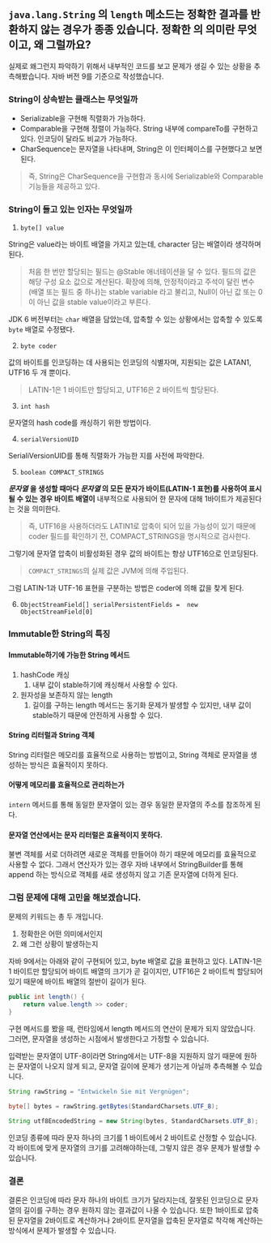 ## `java.lang.String` 의 `length` 메소드는 **정확한** 결과를 반환하지 않는 경우가 종종 있습니다. **정확한** 의 의미란 무엇이고, 왜 그럴까요?

실제로 왜그런지 파악하기 위해서 내부적인 코드를 보고 문제가 생길 수 있는 상황을 추측해봤습니다. 자바 버전 9를 기준으로 작성했습니다.

### String이 상속받는 클래스는 무엇일까

- Serializable을 구현해 직렬화가 가능하다.
- Comparable을 구현해 정렬이 가능하다. String 내부에 compareTo를 구현하고 있다. 인코딩이 달라도 비교가 가능하다.
- CharSequence는 문자열을 나타내며, String은 이 인터페이스를 구현했다고 보면된다. 

> 즉, String은 CharSequence을 구현함과 동시에 Serializable와 Comparable 기능들을 제공하고 있다.

### String이 들고 있는 인자는 무엇일까

1. `byte[] value`

String은 value라는 바이트 배열을 가지고 있는데, character 담는 배열이라 생각하며 된다.

> 처음 한 번만 할당되는 필드는 @Stable 애너테이션을 달 수 있다. 필드의 값은 해당 구성 요소 값으로 계산된다. 확장에 의해, 안정적이라고 주석이 달린 변수(배열 또는 필드 중 하나)는 stable variable 라고 불리고, Null이 아닌 값 또는 0이 아닌 값을 stable value이라고 부른다.

JDK 6 버전부터는 `char` 배열을 담았는데, 압축할 수 있는 상황에서는 압축할 수 있도록 `byte` 배열로 수정됐다.

2. `byte coder`

값의 바이트를 인코딩하는 데 사용되는 인코딩의 식별자며, 지원되는 값은 LATAN1, UTF16 두 개 뿐이다.

> LATIN-1은 1 바이트만 할당되고, UTF16은 2 바이트씩 할당된다.

3. `int hash`

문자열의 hash code를 캐싱하기 위한 방법이다.

4. `serialVersionUID`

SerialiVersionUID를 통해 직렬화가 가능한 지를 사전에 파악한다.

5. `boolean COMPACT_STRINGS`

**_문자열_** **을 생성할 때마다 _문자열_ 의 모든 문자가 바이트(LATIN-1 표현)를 사용하여 표시될 수 있는 경우 바이트 배열이** 내부적으로 사용되어 한 문자에 대해 1바이트가 제공된다는 것을 의미한다.

> 즉, UTF16을 사용하더라도 LATIN1로 압축이 되어 있을 가능성이 있기 때문에 coder 필드를 확인하기 전, COMPACT_STRINGS을 명시적으로 검사한다.

그렇기에 문자열 압축이 비활성화된 경우 값의 바이트는 항상 UTF16으로 인코딩된다. 

> `COMPACT_STRINGS`의 실제 값은 JVM에 의해 주입된다.

그럼 LATIN-1과 UTF-16 표현을 구분하는 방법은 coder에 의해 값을 찾게 된다.

6. `ObjectStreamField[] serialPersistentFields =  new ObjectStreamField[0]`

### Immutable한 String의 특징
#### Immutable하기에 가능한 String 메서드
1. hashCode 캐싱
	1. 내부 값이 stable하기에 캐싱해서 사용할 수 있다.
2. 원자성을 보존하지 않는 length
	1. 길이를 구하는 length 메서드는 동기화 문제가 발생할 수 있지만, 내부 값이 stable하기 때문에 안전하게 사용할 수 있다.

#### String 리터럴과 String 객체
String 리터럴은 메모리를 효율적으로 사용하는 방법이고, String 객체로 문자열을 생성하는 방식은 효율적이지 못하다.

#### 어떻게 메모리를 효율적으로 관리하는가
`intern`  메서드를 통해 동일한 문자열이 있는 경우 동일한 문자열의 주소를 참조하게 된다.

#### 문자열 연산에서는 문자 리터럴은 효율적이지 못하다.
불변 객체를 서로 더하려면 새로운 객체를 만들어야 하기 때문에 메모리를 효율적으로 사용할 수 없다. 그래서 연산자가 있는 경우 자바 내부에서 StringBuilder를 통해 append 하는 방식으로 객체를 새로 생성하지 않고 기존 문자열에 더하게 된다.


### 그럼 문제에 대해 고민을 해보겠습니다.

문제의 키워드는 총 두 개입니다.

1. 정확한은 어떤 의미에서인지
2. 왜 그런 상황이 발생하는지

자바 9에서는 아래와 같이 구현되어 있고, byte 배열로 값을 표현하고 있다. LATIN-1은 1 바이트만 할당되어 바이트 배열의 크기가 곧 길이지만, UTF16은 2 바이트씩 할당되어있기 때문에 바이트 배열의 절반이 길이가 된다.

```java
public int length() { 
	return value.length >> coder; 
}
```

구현 메서드를 봤을 때, 런타임에서 length 메서드의 연산이 문제가 되지 않았습니다. 그러면, 문자열을 생성하는 시점에서 발생한다고 가정할 수 있습니다.

입력받는 문자열이 UTF-8이라면 String에서는 UTF-8을 지원하지 않기 때문에 원하는 문자열이 나오지 않게 되고, 문자열 길이에 문제가 생기는게 아닐까 추측해볼 수 있습니다.

```java
String rawString = "Entwickeln Sie mit Vergnügen"; 

byte[] bytes = rawString.getBytes(StandardCharsets.UTF_8); 

String utf8EncodedString = new String(bytes, StandardCharsets.UTF_8);
```

인코딩 종류에 따라 문자 하나의 크기를 1 바이트에서 2 바이트로 산정할 수 있습니다. 각 바이트에 맞게 문자열의 크기를 고려해야하는데, 그렇지 않은 경우 문제가 발생할 수 있습니다.

### 결론

결론은 인코딩에 따라 문자 하나의 바이트 크기가 달라지는데, 잘못된 인코딩으로 문자열의 길이를 구하는 경우 원하지 않는 결과값이 나올 수 있습니다. 또한  1바이트로 압축된 문자열을 2바이트로 계산하거나 2바이트 문자열을 압축된 문자열로 착각해 계산하는 방식에서 문제가 발생할 수 있습니다.
